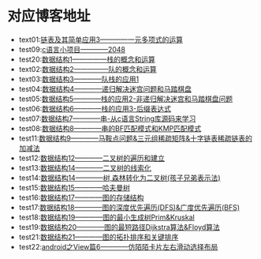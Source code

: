 ﻿# 对应博客地址
* text01:[链表及其简单应用3————一元多项式的运算](http://blog.csdn.net/qq_38499859/article/details/78058545/)
* test09:[c语言小项目————2048 ](http://blog.csdn.net/qq_38499859/article/details/72859112#comments)
* test20:[数据结构1—————栈的概念和运算](http://mp.blog.csdn.net/mdeditor/index/77992788)
* text02:[数据结构2—————队的概念和运算](http://blog.csdn.net/qq_38499859/article/details/78152641)
* text03:[数据结构3————队栈的应用1](http://blog.csdn.net/qq_38499859/article/details/78154675)
* test04:[数据结构4————递归解决迷宫问题和马踏棋盘](http://blog.csdn.net/qq_38499859/article/details/78155218)
* test05:[数据结构5————栈的应用2-非递归解决迷宫和马踏棋盘问题 ](http://blog.csdn.net/qq_38499859/article/details/78176067)
* test06:[数据结构6————栈的应用3-后缀表达式 ](http://blog.csdn.net/qq_38499859/article/details/78257836)
* test07:[数据结构7————串-从c语言String库源码来学习 ](http://blog.csdn.net/qq_38499859/article/details/78289568)
* test08:[数据结构8————串的BF匹配模式和KMP匹配模式 ](http://blog.csdn.net/qq_38499859/article/details/78311159)
* test11:[数据结构9————马鞍点问题&三元组稀疏矩阵&十字链表稀疏链表的加减法  ](http://blog.csdn.net/qq_38499859/article/details/78500981)
* test12:[数据结构12————二叉树的遍历和建立](http://blog.csdn.net/qq_38499859/article/details/78828762)
* test13:[数据结构14————二叉树的线索化](http://blog.csdn.net/qq_38499859/article/details/78837951)
* test14:[数据结构14————树,森林转化为二叉树(孩子兄弟表示法)](http://blog.csdn.net/qq_38499859/article/details/78857873)
* test15:[数据结构15————哈夫曼树](http://blog.csdn.net/qq_38499859/article/details/78868306)
* test16:[数据结构17————图的存储结构](http://blog.csdn.net/qq_38499859/article/details/79106184)
* test17:[数据结构18————图的深度优先遍历(DFS)&广度优先遍历(BFS)](http://blog.csdn.net/qq_38499859/article/details/79113284)
* test18:[数据结构19————图的最小生成树Prim&Kruskal ](http://blog.csdn.net/qq_38499859/article/details/79119907)
* test19:[数据结构20————图的最短路径Dijkstra算法&Floyd算法 ](http://blog.csdn.net/qq_38499859/article/details/79122634)
* test21:[数据结构21————图的拓扑排序和关键排序 ](http://blog.csdn.net/qq_38499859/article/details/79149348)
* test22:[android之View篇6————仿陌陌卡片左右滑动选择布局](http://blog.csdn.net/qq_38499859/article/details/79149348)